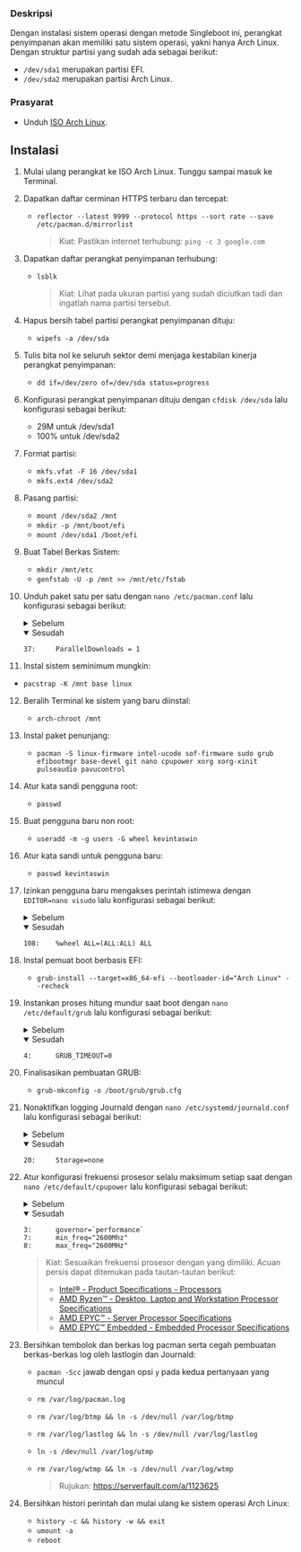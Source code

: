 ### Deskripsi
Dengan instalasi sistem operasi dengan metode Singleboot ini, perangkat penyimpanan akan memiliki satu sistem operasi, yakni hanya Arch Linux. Dengan struktur partisi yang sudah ada sebagai berikut:
- `/dev/sda1` merupakan partisi EFI.
- `/dev/sda2` merupakan partisi Arch Linux.
### Prasyarat
- Unduh [ISO Arch Linux](https://archlinux.org/download/).
## Instalasi
1. Mulai ulang perangkat ke ISO Arch Linux. Tunggu sampai masuk ke Terminal.
2. Dapatkan daftar cerminan HTTPS terbaru dan tercepat:

   - `reflector --latest 9999 --protocol https --sort rate --save /etc/pacman.d/mirrorlist`

      > Kiat: Pastikan internet terhubung: `ping -c 3 google.com`
3. Dapatkan daftar perangkat penyimpanan terhubung:

   - `lsblk`

     > Kiat: Lihat pada ukuran partisi yang sudah diciutkan tadi dan ingatlah nama partisi tersebut.
4. Hapus bersih tabel partisi perangkat penyimpanan dituju:

   - `wipefs -a /dev/sda`
5. Tulis bita nol ke seluruh sektor demi menjaga kestabilan kinerja perangkat penyimpanan:

   - `dd if=/dev/zero of=/dev/sda status=progress`
6. Konfigurasi perangkat penyimpanan dituju dengan `cfdisk /dev/sda` lalu konfigurasi sebagai berikut:

   - 29M untuk /dev/sda1
   - 100% untuk /dev/sda2
7. Format partisi:

   - `mkfs.vfat -F 16 /dev/sda1`
   - `mkfs.ext4 /dev/sda2`
8. Pasang partisi:

   - `mount /dev/sda2 /mnt`
   - `mkdir -p /mnt/boot/efi`
   - `mount /dev/sda1 /boot/efi`
9. Buat Tabel Berkas Sistem:

   - `mkdir /mnt/etc`
   - `genfstab -U -p /mnt >> /mnt/etc/fstab`
10. Unduh paket satu per satu dengan `nano /etc/pacman.conf` lalu konfigurasi sebagai berikut:
    <details>
      <summary>Sebelum</summary>

      ```
      37:     #ParallelDownloads = 5
      ```
    </details>
    <details open>
      <summary>Sesudah</summary>

      ```
      37:     ParallelDownloads = 1
      ```
    </details>
11. Instal sistem seminimum mungkin:

   - `pacstrap -K /mnt base linux`
12. Beralih Terminal ke sistem yang baru diinstal:

    - `arch-chroot /mnt`
13. Instal paket penunjang:

    - `pacman -S linux-firmware intel-ucode sof-firmware sudo grub efibootmgr base-devel git nano cpupower xorg xorg-xinit pulseaudio pavucontrol`
14. Atur kata sandi pengguna root:

    - `passwd`
15. Buat pengguna baru non root:

    - `useradd -m -g users -G wheel kevintaswin`
16. Atur kata sandi untuk pengguna baru:

    - `passwd kevintaswin`
17. Izinkan pengguna baru mengakses perintah istimewa dengan `EDITOR=nano visudo` lalu konfigurasi sebagai berikut:
    <details>
      <summary>Sebelum</summary>

      ```
      108:    #%wheel ALL=(ALL:ALL) ALL
      ```
    </details>
    <details open>
      <summary>Sesudah</summary>

      ```
      108:    %wheel ALL=(ALL:ALL) ALL
      ```
    </details>
18. Instal pemuat boot berbasis EFI:

    - `grub-install --target=x86_64-efi --bootloader-id="Arch Linux" --recheck`
19. Instankan proses hitung mundur saat boot dengan `nano /etc/default/grub` lalu konfigurasi sebagai berikut:
    <details>
      <summary>Sebelum</summary>

      ```
      4:      GRUB_TIMEOUT=5
      ```
    </details>
    <details open>
      <summary>Sesudah</summary>

      ```
      4:      GRUB_TIMEOUT=0
      ```
    </details>
20. Finalisasikan pembuatan GRUB:

    - `grub-mkconfig -o /boot/grub/grub.cfg`
21. Nonaktifkan logging Journald dengan `nano /etc/systemd/journald.conf` lalu konfigurasi sebagai berikut:
    <details>
      <summary>Sebelum</summary>

      ```
      20:     Storage=auto
      ```
    </details>
    <details open>
      <summary>Sesudah</summary>

      ```
      20:     Storage=none
      ```
    </details>
22. Atur konfigurasi frekuensi prosesor selalu maksimum setiap saat dengan `nano /etc/default/cpupower` lalu konfigurasi sebagai berikut:
    <details>
      <summary>Sebelum</summary>

      ```
      3:      #governor=`ondemand`
      7:      #min_freq="2.25Ghz"
      8:      #max_freq="3GHz"
      ```
    </details>
    <details open>
      <summary>Sesudah</summary>

      ```
      3:      governor=`performance`
      7:      min_freq="2600Mhz"
      8:      max_freq="2600MHz"
      ```
    </details>

    > Kiat: Sesuaikan frekuensi prosesor dengan yang dimiliki. Acuan persis dapat ditemukan pada tautan-tautan berikut:
    > - [Intel® - Product Specifications - Processors](https://ark.intel.com/content/www/us/en/ark.html#@Processors)
    > - [AMD Ryzen™ - Desktop, Laptop and Workstation Processor Specifications](https://www.amd.com/en/products/specifications/processors.html)
    > - [AMD EPYC™ - Server Processor Specifications](https://www.amd.com/en/products/specifications/server-processor.html)
    > - [AMD EPYC™ Embedded - Embedded Processor Specifications](https://www.amd.com/en/products/specifications/embedded.html)
23. Bersihkan tembolok dan berkas log pacman serta cegah pembuatan berkas-berkas log oleh lastlogin dan Journald:
    - `pacman -Scc` jawab dengan opsi `y` pada kedua pertanyaan yang muncul
    - `rm /var/log/pacman.log`
    - `rm /var/log/btmp && ln -s /dev/null /var/log/btmp`
    - `rm /var/log/lastlog && ln -s /dev/null /var/log/lastlog`
    - `ln -s /dev/null /var/log/utmp`
    - `rm /var/log/wtmp && ln -s /dev/null /var/log/wtmp`

      > Rujukan: https://serverfault.com/a/1123625
24. Bersihkan histori perintah dan mulai ulang ke sistem operasi Arch Linux:

    - `history -c && history -w && exit`
    - `umount -a`
    - `reboot`
